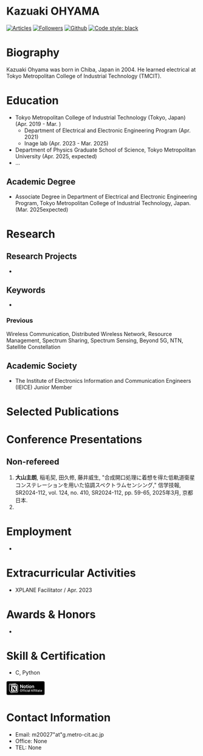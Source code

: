 <!-- Curriculum Vitae of Kazuaki Ohyama -->

# Kazuaki OHYAMA
<!--
<div style="text-align: right;">
University Student
<br>
Department of Physics Graduate School of Science, 
<br>
Tokyo Metropolitan University
</div>
-->

[![Articles](https://badgen.org/img/qiita/m20027/articles?style=plastic)](https://qiita.com/m20027) [![Followers](https://badgen.org/img/qiita/m20027/followers?style=plastic)](https://qiita.com/m20027) [![Github](https://img.shields.io/github/followers/m20027?label=Follow&style=social)](https://github.com/m20027) </a> [![Code style: black](https://img.shields.io/badge/code%20style-black-000000.svg)](https://github.com/psf/black)



# Biography
Kazuaki Ohyama was born in Chiba, Japan in 2004.
He learned electrical at Tokyo Metropolitan College of Industrial Technology (TMCIT).



# Education
- Tokyo Metropolitan College of Industrial Technology (Tokyo, Japan) (Apr. 2019 - Mar. )
   - Department of Electrical and Electronic Engineering Program (Apr. 2021)
   - Inage lab (Apr. 2023 - Mar. 2025)
- Department of Physics Graduate School of Science, Tokyo Metropolitan University (Apr. 2025, expected)
- ...


<!--
アカデミアで主に用いられるCVを作成するにあたって、学歴の項目はとても重要です。名前と連絡先の項目の次に明記しましょう。この項目に記す情報は以下の通りです。

・過去に卒業した or 現在所属の大学、大学院とその場所（国）
・上記の各大学で修めた or 取得予定の学位（B.S., M.Sなど）・学部、専攻
・学位を取得した月日、卒業予定時期
・学部卒業論文、修士論文のタイトル

ここで指導教官の名前を載せるパターンもあります。

・留学歴
・GPA、履修したクラスのリスト

GPAと履修クラスに関しては一般的に必須項目ではありませんが、研究に直結しているクラス名などを載せるのもOKです。ヨーロッパではGPAと共に学年順位を問われることをあるので、自分自身の順位をしっかり把握しておいて出願大学のある国のスタイルに対応できるようにしましょう。

Tips：時系列はCV全体で統一しましょう。学歴の項目で新→古であれば、以降の項目でもその順番に揃えることが受け手側が読みやすいCVを作成するコツの１つです。
-->

## Academic Degree
- Associate Degree in Department of Electrical and Electronic Engineering Program, Tokyo Metropolitan College of Industrial Technology, Japan. (Mar. 2025expected)

<!--
, "Spectrum Sensing Based on Synthetic Aperture Concept by LEO Satellite Constellation"
-->

# Research
<!--
ここは、自分の研究及び指導経験をまとめた項目です。この項目は大学院留学を目指す学生にとって特に重要な項目で、できるだけ詳しくかつ簡潔に、今まで自分がしてきた研究経験を明記しましょう。

・研究歴とその簡潔な内容
ここに上記の学位論文の説明などを記すのもOK
・インターン歴（Research Assistantなど）
・専門分野に関連する課外活動、学生プロジェクトなど
・指導経験（Teaching Assistant、Tutoringなど）
・研究に関わった期間

Tips：研究に関する説明をする際に文章がつい長くなりがちですが、CVはあくまで自分の経歴を簡潔に相手に伝えることが目的なので１項目につき大体1~2行ほどの短い文章にまとめましょう。箇条書きスタイルを使うのも一手です。
-->

## Research Projects
- 

## Keywords
- 

### Previous
Wireless Communication, Distributed Wireless Network, Resource Management, Spectrum Sharing, Spectrum Sensing, Beyond 5G, NTN, Satellite Constellation  


## Academic Society
- The Institute of Electronics Information and Communication Engineers (IEICE) Junior Member

# Selected Publications
<!--
ここでは自分が今まで著者として執筆した出版物のリストを載せましょう。ここの書式は自分の分野で使われる引用文献のスタイルにしっかり法って書くことが大切です。下に記した例のように、自分の名前がどこにあるかを強調するために太字を使ったりと工夫をしてみてください。

例：
[1] J. B. Hartle and S. W. Hawking, “Wave Function of the Universe,” Physical Review D, Vol. 28, Iss. 12, December 1983
[2] S. W. Hawking, “Particle Creation by Black Holes,” Communications in Mathematical Physics, Vol. 43, Iss. 3, pp. 199-220, August 1975-->

# Conference Presentations

## Non-refereed
1.  **大山主朗**, 稲毛契, 田久修, 藤井威生, "合成開口処理に着想を得た低軌道衛星コンステレーションを用いた協調スペクトラムセンシング," 信学技報, SR2024-112, vol. 124, no. 410, SR2024-112, pp. 59-65, 2025年3月, 京都 日本.
2.  

# Employment
- 
<!--
職務経験の項目には、今までの職務経験、会社名や自らのポジション、期間などをまとめたリストを作成しましょう。出願者によっては、この項目を上記の研究/指導経験とまとめて１つの項目にするパターンもあります。自分の経験、分野にあったレイアウトを見つけましょう。

・ポジション
・会社名
・働いていた期間、場所
・役職の簡潔な説明
・インターン歴

Tips：CVに載せる職歴は、大学院留学、研究に関連したものだけを載せるようにしましょう。例えば、レストランで半年間バイトをしていた、等の職務経験は載せる必要はありません。
-->

# Extracurricular Activities
- XPLANE Facilitator / Apr. 2023
<!--
課外活動歴の項目にはこれまで自分が参加した部活動、クラブ、団体でリーダーシップを発揮した経験、もしくはボランティア活動等を記します。
この項目は高校から大学への入学審査において一般的に重要視されますが、大学院に進学を希望する学生に教授が期待するのは専門分野での経験（研究、発表、論文執筆、実験スキル等）であり、その他の項目と比べると重要度は下がるといえます。
ただ、自分の研究分野に関連する課外活動はとても重要なのでこの項目では研究に関係の無い課外活動をまとめるに留め、研究に関する活動は上記の研究/指導経験に含んでも良いかもしれません。
-->

# Awards & Honors
- 
<!--
研究に関連してこれまでに獲得した賞（最優秀論文賞や学科長賞）、課外活動や大会での受賞歴、奨学金、大学での成績優秀賞、研究資金獲得歴などをここにまとめましょう。
長くなりすぎない限り、それぞれの賞の簡単な概要（どんな実績に対して賞が与えられるか）を載せても良いかもしれません。

・賞や奨学金などの名前
・いつ、どの団体から受賞したか
・簡単な概略
-->

# Skill & Certification
- C, Python
<!--
自分が持つ専門分野に関連したスキル及び資格のリストを作成しましょう。例えばエンジニアリングでは実験スキル、電子工作スキル、機械加工スキル、プログラミング言語などが挙げられますが、研究分野によって必要なスキルは大きく異なります。このスキルは一長一短で身に付くものでは無いので、しっかり長期的な目線を持って出願に間に合うように各種スキルを磨くようにしてください。

Tips：Expert…C/C++, Machining; Proficient…R, Python, Welding; Working knowledge…のように、レベル別で整理する形式もよく見受けられます 。
-->

</ul>
<img src="./photos/affiliate-black.svg" alt="notion-affiliate-black" width="20%" height="13%"> 
<!--<img src="./photos/cropped-Xplanehori.jpg" alt="cropped-Xplanehori" width="25%">
</ul>
-->

# Contact Information
- Email: m20027"at"g.metro-cit.ac.jp
- Office: None
- TEL: None


<!---m20027/m20027 is a ✨ special ✨ repository because its `README.md` (this file) appears on your GitHub profile.
You can click the Preview link to take a look at your changes.--->
